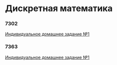 # Дискретная математика

### 7302

[Индивидуальное домашнее задание №1](idz1%207302%20na.pdf)

### 7363

[Индивидуальное домашнее задание №1](idz1%207363%20na.pdf)